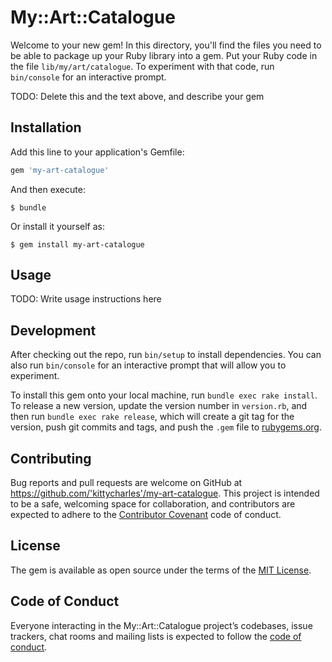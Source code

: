 # My::Art::Catalogue

Welcome to your new gem! In this directory, you'll find the files you need to be able to package up your Ruby library into a gem. Put your Ruby code in the file `lib/my/art/catalogue`. To experiment with that code, run `bin/console` for an interactive prompt.

TODO: Delete this and the text above, and describe your gem

## Installation

Add this line to your application's Gemfile:

```ruby
gem 'my-art-catalogue'
```

And then execute:

    $ bundle

Or install it yourself as:

    $ gem install my-art-catalogue

## Usage

TODO: Write usage instructions here

## Development

After checking out the repo, run `bin/setup` to install dependencies. You can also run `bin/console` for an interactive prompt that will allow you to experiment.

To install this gem onto your local machine, run `bundle exec rake install`. To release a new version, update the version number in `version.rb`, and then run `bundle exec rake release`, which will create a git tag for the version, push git commits and tags, and push the `.gem` file to [rubygems.org](https://rubygems.org).

## Contributing

Bug reports and pull requests are welcome on GitHub at https://github.com/'kittycharles'/my-art-catalogue. This project is intended to be a safe, welcoming space for collaboration, and contributors are expected to adhere to the [Contributor Covenant](http://contributor-covenant.org) code of conduct.

## License

The gem is available as open source under the terms of the [MIT License](https://opensource.org/licenses/MIT).

## Code of Conduct

Everyone interacting in the My::Art::Catalogue project’s codebases, issue trackers, chat rooms and mailing lists is expected to follow the [code of conduct](https://github.com/'kittycharles'/my-art-catalogue/blob/master/CODE_OF_CONDUCT.md).

